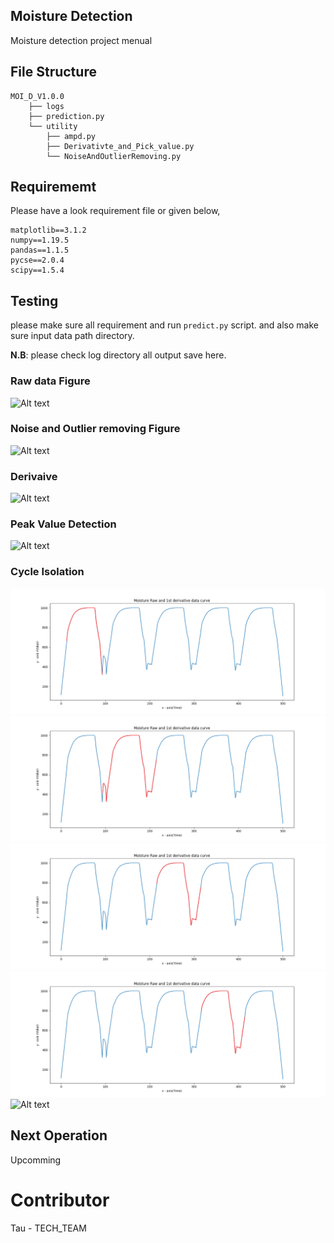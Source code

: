 ## Moisture Detection 

Moisture detection project menual


## File Structure

```
MOI_D_V1.0.0
    ├── logs
    ├── prediction.py
    └── utility
        ├── ampd.py
        ├── Derivativte_and_Pick_value.py
        └── NoiseAndOutlierRemoving.py
```
## Requirememt
Please have a look requirement file or  given below,

```
matplotlib==3.1.2
numpy==1.19.5
pandas==1.1.5
pycse==2.0.4
scipy==1.5.4
```

## Testing

please make sure all requirement and run ```predict.py``` script. and also make sure input data path directory.

__N.B__: please check log directory all output save here.


### Raw data Figure
![Alt text](logs/dat_9_noise+outliar.csv.png "Raw data Figure")

### Noise and Outlier removing Figure
![Alt text](logs/dat_9_noise+outliar.csv_remove_noise_and_outlier.png  "Noise and Outlier removing Figure")

### Derivaive
![Alt text](logs/dat_9_noise+outliar.csv_derivative.png  "Derivaive")


### Peak Value Detection
![Alt text](logs/dat_9_noise+outliar.csv_peak_detection.png  "Derivaive")

### Cycle Isolation

![Alt text](./logs/interpolated_dat_5.csv/interpolated_dat_5.csv_cycle_0.png "Cycle Isolation ") 
![Alt text](./logs/interpolated_dat_5.csv/interpolated_dat_5.csv_cycle_1.png "Cycle Isolation ") 
![Alt text](./logs/interpolated_dat_5.csv/interpolated_dat_5.csv_cycle_2.png "Cycle Isolation ") 
![Alt text](./logs/interpolated_dat_5.csv/interpolated_dat_5.csv_cycle_3.png "Cycle Isolation ") 
![Alt text](./logs/interpolated_dat_5.csv/interpolated_dat_5.csv_cycle_4.png "Cycle Isolation ")

## Next Operation
Upcomming

# Contributor
Tau - TECH_TEAM



